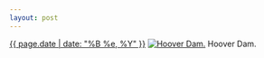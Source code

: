 ```yaml
---
layout: post
---
```


<p>
  <time><a href="/263">{{ page.date | date: "%B %e, %Y" }}</a></time>
  <a href="/263"><img src="{{ site.assets_url }}/263-240.jpg" srcset="{{ site.assets_url }}/263-480.jpg 480w, {{ site.assets_url }}/263-360.jpg 360w, {{ site.assets_url }}/263-240.jpg 240w, {{ site.assets_url }}/263-120.jpg 120w" sizes="(min-width: 700px) 50vw, calc(100vw - 2rem)" alt="Hoover Dam." /></a>
  <span>Hoover Dam.</span>
</p>
